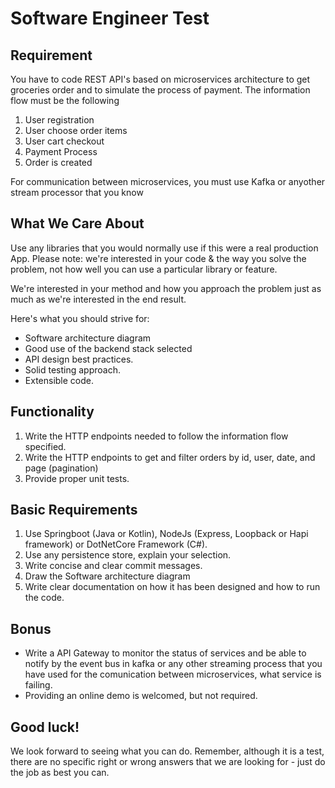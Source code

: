 # Software Engineer Test

## Requirement

You have to code REST API's based on microservices architecture to get groceries order and to simulate the process of payment. The information flow must be the following

1. User registration
2. User choose order items
3. User cart checkout
4. Payment Process
5. Order is created

For communication between microservices, you must use Kafka or anyother stream processor that you know

## What We Care About

Use any libraries that you would normally use if this were a real production App. Please note: we're interested in your code & the way you solve the problem, not how well you can use a particular library or feature.

We're interested in your method and how you approach the problem just as much as we're interested in the end result.

Here's what you should strive for:

- Software architecture diagram
- Good use of the backend stack selected
- API design best practices.
- Solid testing approach.
- Extensible code.


## Functionality
1. Write the HTTP endpoints needed to follow the information flow specified.
2. Write the HTTP endpoints to get and filter orders by id, user, date, and page (pagination)
3. Provide proper unit tests.

## Basic Requirements

1. Use Springboot (Java or Kotlin), NodeJs (Express, Loopback or Hapi framework) or DotNetCore Framework (C#).
2. Use any persistence store, explain your selection.
3. Write concise and clear commit messages.
4. Draw the Software architecture diagram
5. Write clear documentation on how it has been designed and how to run the code.

## Bonus

- Write a API Gateway to monitor the status of services and be able to notify by the event bus in kafka or any other streaming process that you have used for the comunication between microservices, what service is failing.
- Providing an online demo is welcomed, but not required.

## Good luck!

We look forward to seeing what you can do. Remember, although it is a test, there are no specific right or wrong answers that we are looking for - just do the job as best you can.


